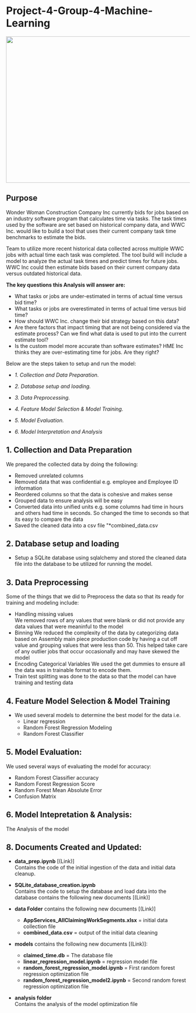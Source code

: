 # Project-4-Group-4-Machine-Learning
<p align="center">
  <img width="600" height="400" src="https://www.pexels.com/photo/green-and-yellow-crane-439416/">
</p>


## Purpose

Wonder Woman Construction Company Inc currently bids for jobs based on an industry software program that calculates time via tasks. The task times used by the software are set based on historical company data, and WWC Inc. would like to build a tool that uses their current company task time benchmarks to estimate the bids. 

Team to utilize more recent historical data collected across multiple WWC jobs with actual time each task was completed. The tool build will include a model to analyze the actual task times and predict times for future jobs. WWC Inc could then estimate bids based on their current company data versus outdated historical data.  

 **The key questions this Analysis will answer are:**  
 - What tasks or jobs are under-estimated in terms of actual time versus bid time? 
- What tasks or jobs are overestimated in terms of actual time versus bid time? 
- How should WWC Inc. change their bid strategy based on this data? 
- Are there factors that impact timing that are not being considered via the estimate process? Can we find what data is used to put into the current estimate tool? 
- Is the custom model more accurate than software estimates? HME Inc thinks they are over-estimating time for jobs. Are they right? 

Below are the steps taken to setup and run the model:  

- *1. Collection and Data Preparation.*

- *2. Database setup and loading.*

- *3. Data Preprocessing.*

- *4. Feature Model Selection & Model Training.*  

- *5. Model Evaluation.* 

- *6. Model Interpretation and Analysis*

## **1. Collection and Data Preparation**
We prepared the collected data by doing the following:   
- Removed unrelated columns 
- Removed data that was confidential e.g. employee and Employee ID information 
- Reordered columns so that the data is cohesive and makes sense
- Grouped data to ensure analysis will be easy
- Converted data into unified units e.g. some columns had time in hours and others had time in seconds. So changed the time to seconds so that its easy to compare the data 
- Saved the cleaned data into a csv file "*combined_data.csv
           

## **2. Database setup and loading**  
- Setup a SQLite database using sqlalchemy and stored the cleaned data file into the database to be utilized for running the model.

## **3. Data Preprocessing** 
Some of the things that we did to Preprocess the data so that its ready for training and modeling include:
- Handling missing values  
We removed rows of any values that were blank or did not provide any data values that were meaninful to the model
- Binning 
We reduced the complexity of the data by categorizing data based on Assembly main piece production code by having a cut off value and grouping values that were less than 50. This helped take care of any outlier jobs that occur occasionally and may have skewed the model
- Encoding Categorical Variables
We used the get dummies to ensure all the data was in trainable format to encode them.   
- Train test splitting was done to the data so that the model can have training and testing data  

## **4. Feature Model Selection & Model Training**  
- We used several models to determine the best model for the data i.e.  
    - Linear regression
    - Random Forest Regression Modeling
    - Random Forest Classifier

## **5. Model Evaluation:**  
We used several ways of evaluating the model for accuracy:  
- Random Forest Classifier accuracy 
- Random Forest Regression Score
- Random Forest Mean Absolute Error
- Confusion Matrix

## **6. Model Intepretation & Analysis:**  
The Analysis of the model 

## **8. Documents Created and Updated:**
 
- **data_prep.ipynb** [(Link)]  
    Contains the code of the initial ingestion of the data and initial data cleanup. 
- **SQLite_database_creation.ipynb**  
 Contains the code to setup the database and load data into the database  contains the following new documents [(Link)]  
    
 - **data Folder** contains the following new documents [(Link)]
    - **AppServices_AllClaimingWorkSegments.xlsx** = initial data collection file 
    - **combined_data.csv** = output of the initial data cleaning
    


- **models** contains the following new documents [(Link)]: 
    - **claimed_time.db** = The database file 
    - **linear_regression_model.ipynb** = regression model file  
    - **random_forest_regression_model.ipynb** = First random forest regression optimization file
    - **random_forest_regression_model2.ipynb** = Second random forest regression optimization file 
- **analysis folder**  
 Contains the analysis of the model  optimization file
    
